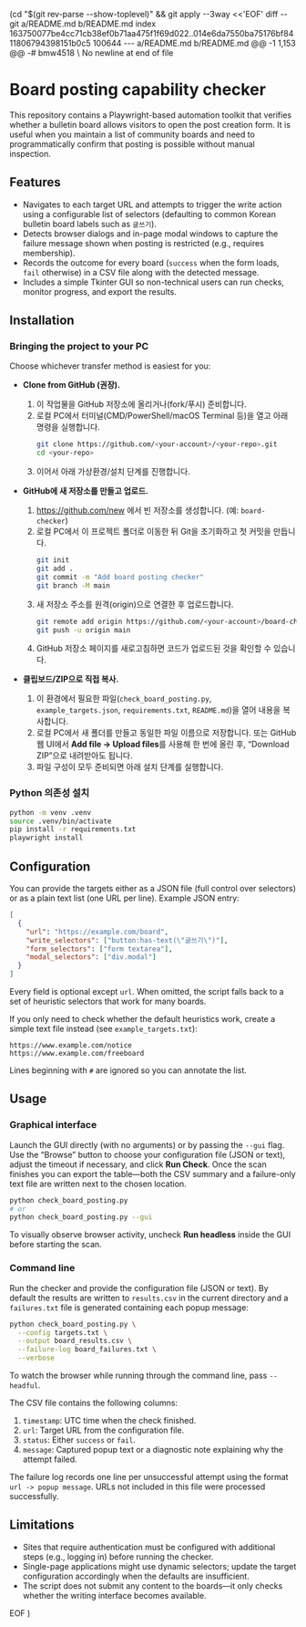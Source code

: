  (cd "$(git rev-parse --show-toplevel)" && git apply --3way <<'EOF' 
diff --git a/README.md b/README.md
index 163750077be4cc71cb38ef0b71aa475f1f69d022..014e6da7550ba75176bf8411806794398151b0c5 100644
--- a/README.md
 b/README.md
@@ -1 1,153 @@
-# bmw4518
\ No newline at end of file
# Board posting capability checker

This repository contains a Playwright-based automation toolkit that verifies
whether a bulletin board allows visitors to open the post creation form.  It
is useful when you maintain a list of community boards and need to
programmatically confirm that posting is possible without manual inspection.

## Features

* Navigates to each target URL and attempts to trigger the write action using a
  configurable list of selectors (defaulting to common Korean bulletin board
  labels such as `글쓰기`).
* Detects browser dialogs and in-page modal windows to capture the failure
  message shown when posting is restricted (e.g., requires membership).
* Records the outcome for every board (`success` when the form loads, `fail`
  otherwise) in a CSV file along with the detected message.
* Includes a simple Tkinter GUI so non-technical users can run checks, monitor
  progress, and export the results.

## Installation

### Bringing the project to your PC

Choose whichever transfer method is easiest for you:

* **Clone from GitHub (권장).**
  1. 이 작업물을 GitHub 저장소에 올리거나(fork/푸시) 준비합니다.
  2. 로컬 PC에서 터미널(CMD/PowerShell/macOS Terminal 등)을 열고 아래
     명령을 실행합니다.
     ```bash
     git clone https://github.com/<your-account>/<your-repo>.git
     cd <your-repo>
     ```
  3. 이어서 아래 가상환경/설치 단계를 진행합니다.

* **GitHub에 새 저장소를 만들고 업로드.**
  1. <https://github.com/new> 에서 빈 저장소를 생성합니다. (예: `board-checker`)
  2. 로컬 PC에서 이 프로젝트 폴더로 이동한 뒤 Git을 초기화하고 첫 커밋을 만듭니다.
     ```bash
     git init
     git add .
     git commit -m "Add board posting checker"
     git branch -M main
     ```
  3. 새 저장소 주소를 원격(origin)으로 연결한 후 업로드합니다.
     ```bash
     git remote add origin https://github.com/<your-account>/board-checker.git
     git push -u origin main
     ```
  4. GitHub 저장소 페이지를 새로고침하면 코드가 업로드된 것을 확인할 수 있습니다.

* **클립보드/ZIP으로 직접 복사.**
  1. 이 환경에서 필요한 파일(`check_board_posting.py`,
     `example_targets.json`, `requirements.txt`, `README.md`)을 열어 내용을
     복사합니다.
  2. 로컬 PC에서 새 폴더를 만들고 동일한 파일 이름으로 저장합니다. 또는
     GitHub 웹 UI에서 **Add file → Upload files**를 사용해 한 번에 올린 후,
     “Download ZIP”으로 내려받아도 됩니다.
  3. 파일 구성이 모두 준비되면 아래 설치 단계를 실행합니다.

### Python 의존성 설치

```bash
python -m venv .venv
source .venv/bin/activate
pip install -r requirements.txt
playwright install
```

## Configuration

You can provide the targets either as a JSON file (full control over selectors)
or as a plain text list (one URL per line).  Example JSON entry:

```json
[
  {
    "url": "https://example.com/board",
    "write_selectors": ["button:has-text(\"글쓰기\")"],
    "form_selectors": ["form textarea"],
    "modal_selectors": ["div.modal"]
  }
]
```

Every field is optional except `url`.  When omitted, the script falls back to a
set of heuristic selectors that work for many boards.

If you only need to check whether the default heuristics work, create a simple
text file instead (see `example_targets.txt`):

```
https://www.example.com/notice
https://www.example.com/freeboard
```

Lines beginning with `#` are ignored so you can annotate the list.

## Usage

### Graphical interface

Launch the GUI directly (with no arguments) or by passing the `--gui` flag. Use
the “Browse” button to choose your configuration file (JSON or text), adjust the
timeout if necessary, and click **Run Check**. Once the scan finishes you can
export the table—both the CSV summary and a failure-only text file are written
next to the chosen location.

```bash
python check_board_posting.py
# or
python check_board_posting.py --gui
```

To visually observe browser activity, uncheck **Run headless** inside the GUI
before starting the scan.

### Command line

Run the checker and provide the configuration file (JSON or text).  By default
the results are written to `results.csv` in the current directory and a
`failures.txt` file is generated containing each popup message:

```bash
python check_board_posting.py \
  --config targets.txt \
  --output board_results.csv \
  --failure-log board_failures.txt \
  --verbose
```

To watch the browser while running through the command line, pass `--headful`.

The CSV file contains the following columns:

1. `timestamp`: UTC time when the check finished.
2. `url`: Target URL from the configuration file.
3. `status`: Either `success` or `fail`.
4. `message`: Captured popup text or a diagnostic note explaining why the
   attempt failed.

The failure log records one line per unsuccessful attempt using the format
``url -> popup message``.  URLs not included in this file were processed
successfully.

## Limitations

* Sites that require authentication must be configured with additional steps
  (e.g., logging in) before running the checker.
* Single-page applications might use dynamic selectors; update the target
  configuration accordingly when the defaults are insufficient.
* The script does not submit any content to the boards—it only checks whether
  the writing interface becomes available.
 
EOF
)
